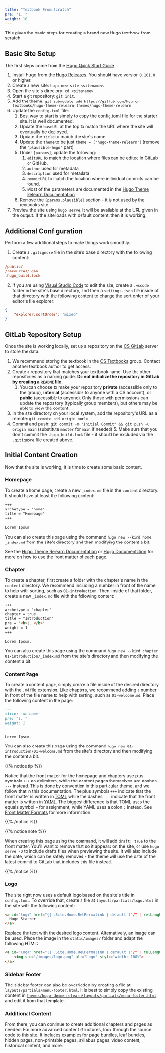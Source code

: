 ```yaml
---
title: "Textbook From Scratch"
pre: "1. "
weight: 10
---
```


This gives the basic steps for creating a brand new Hugo textbook from scratch. 

## Basic Site Setup

The first steps come from the [Hugo Quick Start Guide](https://gohugo.io/getting-started/quick-start/)

1. Install Hugo from the [Hugo Releases](https://github.com/gohugoio/hugo/releases). You should have version `0.101.0` or higher.
2. Create a new site: `hugo new site <sitename>`.
3. Open the site's directory: `cd <sitename>`.
4. Start a git repository: `git init`.
5. Add the theme: `git submodule add https://github.com/ksu-cs-textbooks/hugo-theme-relearn themes/hugo-theme-relearn`
6. Update the `config.toml` file:
    1. Best way to start is simply to copy the [config.toml](https://github.com/ksu-cs-textbooks/hugo-starter/blob/main/config.toml) file for the starter site. It is well documented.
    2. Update the `baseURL` at the top to match the URL where the site will eventually be deployed.
    3. Update the `title` to match the site's name
    4. Update the `theme` to be just `theme = ["hugo-theme-relearn"]` (remove the `"plausible-hugo"` part)
    5. Under `[params]`, update the following:
        1. `editURL` to match the location where files can be edited in GitLab or GitHub.
        2. `author` used for metadata
        3. `description` used for metadata
        4. `commitURL` to match the location where individual commits can be found.
        5. Most of the parameters are documented in the [Hugo Theme Relearn Documentation](https://mcshelby.github.io/hugo-theme-relearn/basics/configuration/)
    6. Remove the `[params.plausible]` section - it is not used by the textbooks site. 
7. Preview the site using `hugo serve`. It will be available at the URL given in the output. If the site loads with default content, then it is working.

## Additional Configuration

Perform a few additional steps to make things work smoothly.

1. Create a `.gitignore` file in the site's base directory with the following content:

```ini
/public/
/resources/_gen
.hugo_build.lock
```

2. If you are using [Visual Studio Code](https://code.visualstudio.com/) to edit the site, create a `.vscode` folder in the site's base directory, and then a `settings.json` file inside of that directory with the following content to change the sort order of your editor's file explorer:

```json
{
    "explorer.sortOrder": "mixed"
}

```

## GitLab Repository Setup

Once the site is working locally, set up a repository on the [CS GitLab](https://gitlab.cs.ksu.edu/) server to store the data.

1. We recommend storing the textbook in the [CS Textbooks](https://gitlab.cs.ksu.edu/cs-textbooks) group. Contact another textbook author to get access.
2. Create a repository that matches your textbook name. Use the other repositories as a naming guide. **Do not initialize the repository in GitLab by creating a `README` file.**
    1. You can choose to make your repository **private** (accessible only to the group), **internal** (accessible to anyone with a CS account), or **public** (accessible to anyone). Only those with permissions can update the repository (typically group members), but others may be able to view the content.
3. In the site directory on your local system, add the repository's URL as a remote: `git remote add origin <url>`
4. Commit and push: `git commit -m "Initial Commit" && git push -u origin main` (substitute `master` for `main` if needed)
    5. Make sure that you don't commit the `.hugo_build.lock` file - it should be excluded via the `.gitignore` file created above. 

## Initial Content Creation

Now that the site is working, it is time to create some basic content. 

### Homepage

To create a home page, create a new `_index.md` file in the `content` directory. It should have at least the following content:

```md
+++
archetype = "home"
title = "Homepage"
+++

Lorem Ipsum
```

You can also create this page using the command `hugo new --kind home _index.md` from the site's directory and then modifying the content a bit.

See the [Hugo Theme Relearn Documentation](https://mcshelby.github.io/hugo-theme-relearn/cont/pages/#frontmatter-configuration) or [Hugo Documentation](https://gohugo.io/content-management/front-matter/) for more on how to use the front matter of each page. 

### Chapter

To create a chapter, first create a folder with the chapter's name in the `content` directory. We recommend including a number in front of the name to help with sorting, such as `01-introduction`. Then, inside of that folder, create a new `_index.md` file with the following content:

```md
+++
archetype = "chapter"
chapter = true
title = "Introduction"
pre = "<b>1. </b>"
weight = 1
+++

Lorem Ipsum.
```

You can also create this page using the command `hugo new --kind chapter 01-introduction/_index.md` from the site's directory and then modifying the content a bit. 

### Content Page

To create a content page, simply create a file inside of the desired directory with the `.md` file extension. Like chapters, we recommend adding a number in front of the file name to help with sorting, such as `01-welcome.md`. Place the following content in the page:

```md
---
title: "Welcome"
pre: "1. "
weight: 1
---

Lorem Ipsum.
```

You can also create this page using the command `hugo new 01-introduction/01-welcome.md` from the site's directory and then modifying the content a bit.

{{% notice tip %}}

Notice that the front matter for the homepage and chapters use plus symbols `+++` as delimiters, while the content pages themselves use dashes `---` instead. This is done by convention in this particular theme, and we follow that in this documentation. The plus symbols `+++` indicate that the front matter is written in [TOML](https://toml.io/en/) while the dashes `---` indicate that the front matter is written in [YAML](https://yaml.org/). The biggest difference is that TOML uses the equals symbol `=` for assignment, while YAML uses a colon `:` instead. See [Front Matter Formats](https://gohugo.io/content-management/front-matter/#front-matter-formats) for more information.

{{% /notice %}}

{{% notice note %}}

When creating this page using the command, it will add `draft: true` to the front matter. You'll want to remove that so it appears on the site, or use `hugo serve -D` to include drafts files when previewing the site. It will also include the date, which can be safely removed - the theme will use the date of the latest commit to GitLab that includes this file instead. 

{{% /notice %}}

### Logo

The site right now uses a default logo based on the site's title in `config.toml`. To override that, create a file at `layouts/partials/logo.html` in the site with the following content:

```html
<a id="logo" href="{{ .Site.Home.RelPermalink | default ("/" | relLangURL) }}">
  Hugo Starter
</a>
```

Replace the text with the desired logo content. Alternatively, an image can be used. Place the image in the `static/images/` folder and adapt the following HTML:

```html
<a id="logo" href="{{ .Site.Home.RelPermalink | default ("/" | relLangURL) }}">
    <img src="/images/logo.png" alt="Logo" style="width: 100%">
</a>

```

### Sidebar Footer

The sidebar footer can also be overridden by creating a file at `layouts/partials/menu-footer.html`. It is best to simply copy the existing content in [`themes/hugo-theme-relearn/layouts/partials/menu-footer.html`](https://github.com/ksu-cs-textbooks/hugo-theme-relearn/blob/main/layouts/partials/menu-footer.html) and edit it from that template. 

### Additional Content

From there, you can continue to create additional chapters and pages as needed. For more advanced content structures, look through the source code to [this site](https://github.com/russfeld/ksucs-hugo/tree/master/content). It includes examples for page bundles, leaf bundles, hidden pages, non-printable pages, syllabus pages, video content, historical content, and more. 